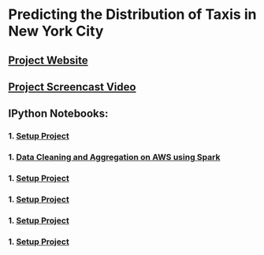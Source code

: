 # Predicting the Distribution of Taxis in New York City 

## [Project Website](http://sdaulton.github.io/TaxiPrediction/)
## [Project Screencast Video](https://youtu.be/QjmlPxemfOo)
## IPython Notebooks:
### 1. [Setup Project](https://github.com/sdaulton/TaxiPrediction/blob/master/1.%20Setup%20Project.ipynb)
### 1. [Data Cleaning and Aggregation on AWS using Spark](https://github.com/sdaulton/TaxiPrediction/blob/master/2.%20DataPrepAWSSpark.ipynb)
### 1. [Setup Project](https://github.com/sdaulton/TaxiPrediction/blob/master/1.%20Setup%20Project.ipynb)
### 1. [Setup Project](https://github.com/sdaulton/TaxiPrediction/blob/master/1.%20Setup%20Project.ipynb)
### 1. [Setup Project](https://github.com/sdaulton/TaxiPrediction/blob/master/1.%20Setup%20Project.ipynb)
### 1. [Setup Project](https://github.com/sdaulton/TaxiPrediction/blob/master/1.%20Setup%20Project.ipynb)


